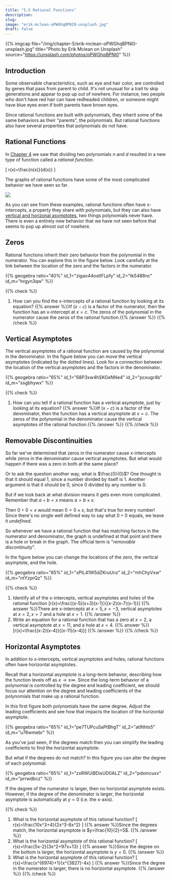 ```yaml
---
title: "5.5 Rational Functions"
description:
slug:
image: "erik-mclean-oPWGhqBPNI0-unsplash.jpg"
draft: false
---
```


{{% imgcap file="/img/chapter-5/erik-mclean-oPWGhqBPNI0-unsplash.jpg" title="Photo by Erik Mclean on Unsplash" source="https://unsplash.com/photos/oPWGhqBPNI0" %}}

## Introduction
Some observable characteristics, such as eye and hair color, are controlled by genes that pass from parent to child.  It's not unusual for a trait to skip generations and appear to pop up out of nowhere.  For instance, two people who don't have red hair can have redheaded children, or someone might have blue eyes even if both parents have brown eyes.

Since rational functions are built with polynomials, they inherit some of the same behaviors as their "parents", the polynomials.  But rational functions also have several properties that polynomials do not have.


## Rational Functions
In [Chapter 4](/chapter-4/4.2/#rational-functions) we saw that dividing two polynomials $n$ and $d$ resulted in a new type of function called a *rational function*.

\[ r(x)=\frac{n(x)}{d(x)} \]

The graphs of rational functions have some of the most complicated behavior we have seen so far.

![](/img/chapter-4/rational_functions_graphs.svg#center)

As you can see from these examples, rational functions often have x-intercepts, a property they share with polynomials, but they can also have [vertical and horizonal asymptotes](/chapter-1/1.3/#asymptotes), two things polynomials never have.  There is even a entirely new behavior that we have not seen before that seems to pop up almost out of nowhere.

## Zeros
Rational functions inherit their zero behavior from the polynomial in the numerator.  You can explore this in the figure below.  Look carefully at the link between the location of the zero and the factors in the numerator.

{{% geogebra ratio="40%" id_1="zigao44ostIFLpfy" id_2="tk5488nc" id_m="hrgyn3qw" %}}

{{% check %}}
1. How can you find the x-intercepts of a rational function by looking at its equation? {{% answer %}}If $(x-c)$ is a factor of the numerator, then the function has an x-intercept at $x=c$. The zeros of the polynomial in the numerator cause the zeros of the rational function.{{% /answer %}}
{{% /check %}}


## Vertical Asymptotes
The vertical asymptotes of a rational function are caused by the polynomial in the denominator.  In the figure below you can move the vertical asymptotes (indicated by the dotted lines).  Look for a connection between the location of the vertical asymptotes and the factors in the denominator.

{{% geogebra ratio="65%" id_1="68P3xw4hSKGeNNe4" id_2="pcxugr4b" id_m="ssgbhywx" %}}


{{% check %}}
1. How can you tell if a rational function has a vertical asymptote, just by looking at its equation? {{% answer %}}If $(x-c)$ is a factor of the denominator, then the function has a vertical asymptote at $x=c$. The zeros of the polynomial in the denominator cause the vertical asymptotes of the rational function.{{% /answer %}}
{{% /check %}}

## Removable Discontinuities
So far we've determined that zeros in the numerator cause x-intercepts while zeros in the denominator cause vertical asymptotes.  But what would happen if there was a zero in both at the same place?

Or to ask the question another way, what is $\frac{0}{0}$?  One thought is that it should equal $1$, since a number divided by itself is $1$.  Another argument is that it should be $0$, since $0$ divided by any number is $0$.

But if we look back at what division means it gets even more complicated.  Remember that $a \div b = x$ means $a = b \times x$.

Then $0 \div 0 = x$ would mean $0 = 0 \times x$, but that's true for every number!  Since there's no single well defined way to say what $0 \div 0$ equals, we leave it *undefined*.  

So whenever we have a rational function that has matching factors in the numerator and denominator, the graph is undefined at that point and there is a hole or break in the graph.  The official term is "*removable discontinuity*".

In the figure below you can change the locations of the zero, the vertical asymptote, and the hole.

{{% geogebra ratio="65%" id_1="xPIL41W5dZKruUnz" id_2="mhChyVxw" id_m="ntYzprQz" %}}


{{% check %}}
1. Identify all of the x-intercepts, vertical asymptotes and holes of the rational function \[r(x)=\frac{(x-5)(x+3)(x-1)}{(x-2)(x-7)(x-1)}\] {{% answer %}}There are x-intercepts at $x=5, x=-3$, vertical asymptotes at $x=2, x=7$ and a hole at $x=1$. {{% /answer %}}
1. Write an equation for a rational function that has a zero at $x=2$, a vertical asymptote at $x=11$, and a hole at $x=4$. {{% answer %}}\[r(x)=\frac{(x-2)(x-4)}{(x-11)(x-4)}\]
{{% /answer %}}
{{% /check %}}


## Horizontal Asymptotes
In addition to x-intercepts, vertical asymptotes and holes, rational functions often have horizontal asymptotes.

Recall that a horizontal asymptote is a long-term behavior, describing how the function levels off as $x \rightarrow \pm \infty$.  Since the long-term behavior of a polynomial is controlled by the degree and leading coefficient, we should focus our attention on the degree and leading coefficients of the polynomials that make up a rational function.

In this first figure both polynomials have the same degree.  Adjust the leading coefficients and see how that impacts the location of the horizontal asymptote.

{{% geogebra ratio="65%" id_1="pe7TUPcu5aPtBhgT" id_2="at9thts5" id_m="u76wmebr" %}}

As you've just seen, if the degrees match then you can simplify the leading coefficients to find the horizontal asymptote.

But what if the degrees do not match?  In this figure you can alter the degree of each polynomial.  

{{% geogebra ratio="65%" id_1="zxRWUiBDisUD0ALZ" id_2="pdxmcuxv" id_m="prrwdbcz" %}}

If the degree of the numerator is larger, then no horizontal asymptote exists. However, if the degree of the denominator is larger, the horizontal asymptote is automatically at $y = 0$ (i.e. the x-axis).

{{% check %}}
1. What is the horizontal asymptote of this rational function? \[ r(x)=\frac{10x^3+4}{2x^3-8x^2} \] {{% answer %}}Since the degrees match, the horizontal asymptote is $y=\frac{10}{2}=5$.
{{% /answer %}}
1. What is the horizontal asymptote of this rational function? \[ r(x)=\frac{5x-2}{3x^2+97x+13} \] {{% answer %}}Since the degree on the bottom is larger, the horizontal asymptote is $y=0$.
{{% /answer %}}
1. What is the horizontal asymptote of this rational function? \[ r(x)=\frac{x^{6974}+1}{x^{3827}-4x} \] {{% answer %}}Since the degree in the numerator is larger, there is no horizontal asymptote.
{{% /answer %}}
{{% /check %}}
